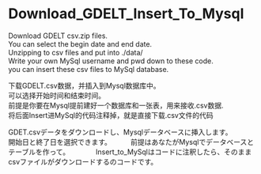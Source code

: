 # Download_GDELT_Insert_To_Mysql

Download GDELT csv.zip files.    
You can select the begin date and end date.       
Unzipping to csv files and put into ./data/   
Write your own MySql username and pwd down to these code.    
you can insert these csv files to MySql database.                    



下载GDELT.csv数据，并插入到Mysql数据库中。   
可以选择开始时间和结束时间。   
前提是你要在Mysql提前建好一个数据库和一张表，用来接收.csv数据.   
将后面Insert进MySql的代码注释掉，就是直接下载.csv文件的代码   


GDET.csvデータをダウンロードし、Mysqlデータベースに挿入します。　　　
開始日と終了日を選択できます。　　　
前提はあなたがMysqlでデータベースとテーブルを作って。　　　　
Insert_to_MySqlはコードに注釈したら、そのままcsvファイルがダウンロードするのコードです。　　　　


